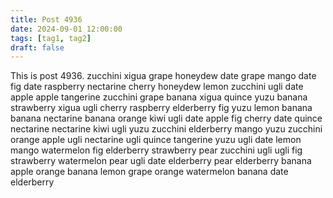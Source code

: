 ```yaml
---
title: Post 4936
date: 2024-09-01 12:00:00
tags: [tag1, tag2]
draft: false
---
```

This is post 4936.
zucchini
xigua
grape
honeydew
date
grape
mango
date
fig
date
raspberry
nectarine
cherry
honeydew
lemon
zucchini
ugli
date
apple
apple
tangerine
zucchini
grape
banana
xigua
quince
yuzu
banana
strawberry
xigua
ugli
cherry
raspberry
elderberry
fig
yuzu
lemon
banana
banana
nectarine
banana
orange
kiwi
ugli
date
apple
fig
cherry
date
quince
nectarine
nectarine
kiwi
ugli
yuzu
zucchini
elderberry
mango
yuzu
zucchini
orange
apple
ugli
nectarine
ugli
quince
tangerine
yuzu
ugli
date
lemon
mango
watermelon
fig
elderberry
strawberry
pear
zucchini
ugli
ugli
fig
strawberry
watermelon
pear
ugli
date
elderberry
pear
elderberry
banana
apple
orange
banana
lemon
grape
orange
watermelon
banana
date
elderberry
